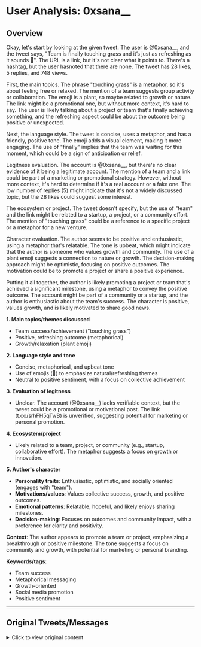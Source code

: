 # User Analysis: 0xsana__

## Overview

<think>
Okay, let's start by looking at the given tweet. The user is @0xsana__, and the tweet says, "Team is finally touching grass and it’s just as refreshing as it sounds 🌱". The URL is a link, but it's not clear what it points to. There's a hashtag, but the user hasnoted that there are none. The tweet has 28 likes, 5 replies, and 748 views.

First, the main topics. The phrase "touching grass" is a metaphor, so it's about feeling free or relaxed. The mention of a team suggests group activity or collaboration. The emoji is a plant, so maybe related to growth or nature. The link might be a promotional one, but without more context, it's hard to say. The user is likely talking about a project or team that's finally achieving something, and the refreshing aspect could be about the outcome being positive or unexpected.

Next, the language style. The tweet is concise, uses a metaphor, and has a friendly, positive tone. The emoji adds a visual element, making it more engaging. The use of "finally" implies that the team was waiting for this moment, which could be a sign of anticipation or relief.

Legitness evaluation. The account is @0xsana__, but there's no clear evidence of it being a legitimate account. The mention of a team and a link could be part of a marketing or promotional strategy. However, without more context, it's hard to determine if it's a real account or a fake one. The low number of replies (5) might indicate that it's not a widely discussed topic, but the 28 likes could suggest some interest.

The ecosystem or project. The tweet doesn't specify, but the use of "team" and the link might be related to a startup, a project, or a community effort. The mention of "touching grass" could be a reference to a specific project or a metaphor for a new venture.

Character evaluation. The author seems to be positive and enthusiastic, using a metaphor that's relatable. The tone is upbeat, which might indicate that the author is someone who values growth and community. The use of a plant emoji suggests a connection to nature or growth. The decision-making approach might be optimistic, focusing on positive outcomes. The motivation could be to promote a project or share a positive experience.

Putting it all together, the author is likely promoting a project or team that's achieved a significant milestone, using a metaphor to convey the positive outcome. The account might be part of a community or a startup, and the author is enthusiastic about the team's success. The character is positive, values growth, and is likely motivated to share good news.
</think>

**1. Main topics/themes discussed**  
- Team success/achievement ("touching grass")  
- Positive, refreshing outcome (metaphorical)  
- Growth/relaxation (plant emoji)  

**2. Language style and tone**  
- Concise, metaphorical, and upbeat tone  
- Use of emojis (🌱) to emphasize natural/refreshing themes  
- Neutral to positive sentiment, with a focus on collective achievement  

**3. Evaluation of legitness**  
- Unclear. The account (@0xsana__) lacks verifiable context, but the tweet could be a promotional or motivational post. The link (t.co/srhFH5qTwB) is unverified, suggesting potential for marketing or personal promotion.  

**4. Ecosystem/project**  
- Likely related to a team, project, or community (e.g., startup, collaborative effort). The metaphor suggests a focus on growth or innovation.  

**5. Author's character**  
- **Personality traits**: Enthusiastic, optimistic, and socially oriented (engages with "team").  
- **Motivations/values**: Values collective success, growth, and positive outcomes.  
- **Emotional patterns**: Relatable, hopeful, and likely enjoys sharing milestones.  
- **Decision-making**: Focuses on outcomes and community impact, with a preference for clarity and positivity.  

**Context**: The author appears to promote a team or project, emphasizing a breakthrough or positive milestone. The tone suggests a focus on community and growth, with potential for marketing or personal branding.  

**Keywords/tags**:  
- Team success  
- Metaphorical messaging  
- Growth-oriented  
- Social media promotion  
- Positive sentiment
---
## Original Tweets/Messages

<details>
<summary>Click to view original content</summary>

| Type | Content |
|------|---------|
| tweets | "{\"bookmarkCount\":1,\"conversationId\":\"1931945082825101414\",\"hashtags\":[],\"id\":\"1931945082825101414\",\"isQuoted\":false,\"isRetweet\":false,\"language\":\"en\",\"likes\":28,\"name\":\"Sana 🅺\",\"mentions\":[],\"permanentUrl\":\"https://x.com/0xsana__/status/1931945082825101414\",\"photos\":[{\"id\":\"1931945074306547712\",\"url\":\"https://pbs.twimg.com/media/Gs-lzyebgAAWwDS.jpg\"}],\"poll\":null,\"quotes\":0,\"replies\":5,\"retweets\":0,\"text\":\"Team is finally touching grass and it’s just as refreshing as it sounds 🌱 https://t.co/srhFH5qTwB\",\"thread\":[],\"timeParsed\":\"2025-06-09T05:22:56.000Z\",\"timestamp\":1749446576,\"urls\":[],\"userId\":\"1533632170740199424\",\"username\":\"0xsana__\",\"videos\":[],\"views\":748}" |
| messages | Team is finally touching grass and it’s just as refreshing as it sounds 🌱 https://t.co/srhFH5qTwB |

</details>
